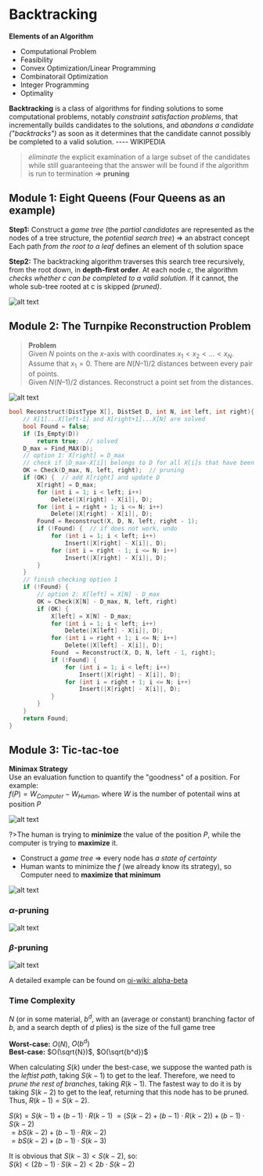 # Backtracking  

**Elements of an Algorithm**  
- Computational Problem  
- Feasibility  
- Convex Optimization/Linear Programming  
- Combinatorail Optimization  
- Integer Programming  
- Optimality  

**Backtracking** is a class of algorithms for finding solutions to some computational problems, notably *constraint satisfaction problems*, that incrementally builds candidates to the solutions, and *abandons a candidate ("backtracks")* as soon as it determines that the candidate cannot possibly be completed to a valid solution.   ---- WIKIPEDIA  

>*eliminate* the explicit examination of a large subset of the candidates while still guaranteeing that the answer will be found if the algorithm is run to termination $\Rightarrow$ **pruning**  

## Module 1: Eight Queens (Four Queens as an example)  

**Step1:** Construct a *game tree* (the *partial candidates* are represented as the nodes of a tree structure, the *potential search tree*)  $\Rightarrow$ an abstract concept    
Each path *from the root to a leaf* defines an element of th solution space  

**Step2:** The backtracking algorithm traverses this search tree recursively, from the root down, in **depth-first order**. At each node $c$, the algorithm *checks whether $c$ can be completed to a valid solution*. If it cannot, the whole sub-tree rooted at c is skipped *(pruned)*.  

![alt text](image-43.png)  

## Module 2: The Turnpike Reconstruction Problem  

>**Problem**  
>Given $N$ points on the $x$-axis with coordinates $x_1<x_2<…<x_N$. Assume that $x_1 = 0$. There are $N ( N – 1 ) / 2$ distances between every pair of points.  
>Given $N ( N – 1 ) / 2$ distances. Reconstruct a point set from the distances.  

![alt text](image-44.png)  

```c
bool Reconstruct(DistType X[], DistSet D, int N, int left, int right){
    // X[1]...X[left-1] and X[right+1]...X[N] are solved
    bool Found = false;
    if (Is_Empty(D))
        return true;  // solved
    D_max = Find_MAX(D);
    // option 1: X[right] = D_max
    // check if |D_max-X[i]| belongs to D for all X[i]s that have been solved  
    OK = Check(D_max, N, left, right);  // pruning
    if (OK) {  // add X[right] and update D
        X[right] = D_max;
        for (int i = 1; i < left; i++)
            Delete(|X[right] - X[i]|, D);
        for (int i = right + 1; i <= N; i++)
            Delete(|X[right] - X[i]|, D);
        Found = Reconstruct(X, D, N, left, right - 1);
        if (!Found) {  // if does not work, undo
            for (int i = 1; i < left; i++)
                Insert(|X[right] - X[i]|, D);
            for (int i = right - 1; i <= N; i++)
                Insert(|X[right] - X[i]|, D);
        }
    }
    // finish checking option 1
    if (!Found) {
        // option 2: X[left] = X[N] - D_max
        OK = Check(X[N] - D_max, N, left, right)
        if (OK) {
            X[left] = X[N] - D_max;
            for (int i = 1; i < left; i++)
                Delete(|X[left] - X[i]|, D);
            for (int i = right + 1; i <= N; i++)
                Delete(|X[left] - X[i]|, D);
            Found  = Reconstruct(X, D, N, left - 1, right);
            if (!Found) {
                for (int i = 1; i < left; i++)
                    Insert(|X[right] - X[i]|, D);
                for (int i = right + 1; i <= N; i++)
                    Insert(|X[right] - X[i]|, D);
            }
        }
    }
    return Found;
}
```

## Module 3: Tic-tac-toe  

**Minimax Strategy**  
Use an evaluation function to quantify the "goodness" of a position. For example:  
$f(P)=W_{Computer} - W_{Human}$, where $W$ is the number of potentail wins at position $P$  

![alt text](image-45.png)

?>The human is trying to **minimize** the value of the position $P$, while the computer is trying to **maximize** it.  

- Construct a *game tree* $\Rightarrow$ every node has *a state of certainty*  
- Human wants to minimize the $f$ (we already know its strategy), so Computer need to **maximize that minimum**  

![alt text](image-46.png)  

### $\alpha$-pruning  

![alt text](image-47.png)  

### $\beta$-pruning  

![alt text](image-48.png)  

A detailed example can be found on [oi-wiki: alpha-beta](https://oi-wiki.org/search/alpha-beta/)  

### Time Complexity  

$N$ (or in some material, $b^d$, with an (average or constant) branching factor of $b$, and a search depth of $d$ plies) is the size of the full game tree  

**Worst-case:** $O(N)$, $O(b^d)$  
**Best-case:** $O(\sqrt{N})$, $O(\sqrt{b^d})$  

When calculating $S(k)$ under the best-case, we suppose the wanted path is the *leftist path*, taking $S(k-1)$ to get to the leaf. Therefore, we need to *prune the rest of branches*, taking $R(k-1)$. The fastest way to do it is by taking $S(k-2)$ to get to the leaf, returning that this node has to be pruned. Thus, $R(k-1)=S(k-2)$.  

$S(k) = S(k-1)+(b-1) \cdot R(k-1)$
$=(S(k-2)+(b-1)\cdot R(k-2))+(b-1)\cdot S(k-2)$  
$=bS(k-2)+(b-1)\cdot R(k-2)$  
$=bS(k-2)+(b-1)\cdot S(k-3)$  

It is obvious that $S(k-3)<S(k-2)$, so:  
$S(k)<(2b-1)\cdot S(k-2)<2b\cdot S(k-2)$  